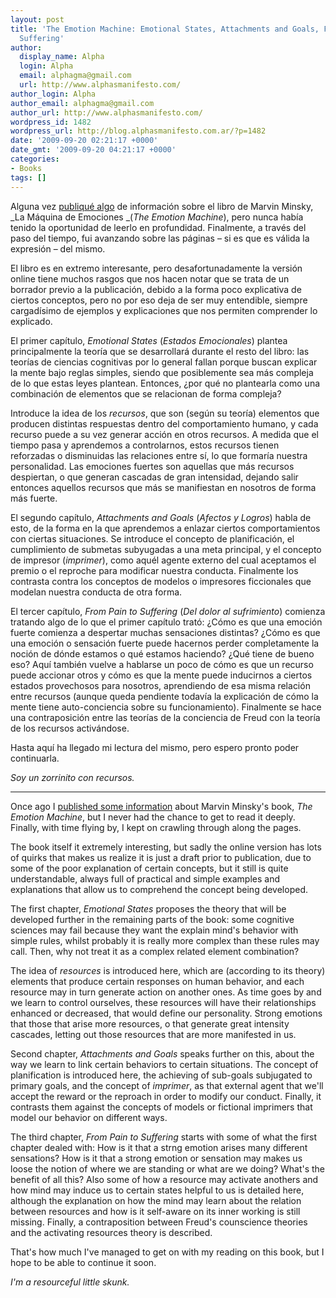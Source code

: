 ```yaml
---
layout: post
title: 'The Emotion Machine: Emotional States, Attachments and Goals, From Pain to
  Suffering'
author:
  display_name: Alpha
  login: Alpha
  email: alphagma@gmail.com
  url: http://www.alphasmanifesto.com/
author_login: Alpha
author_email: alphagma@gmail.com
author_url: http://www.alphasmanifesto.com/
wordpress_id: 1482
wordpress_url: http://blog.alphasmanifesto.com.ar/?p=1482
date: '2009-09-20 02:21:17 +0000'
date_gmt: '2009-09-20 04:21:17 +0000'
categories:
- Books
tags: []
---
```


Alguna vez [publiqué algo](https://blog.alphasmanifesto.com.ar/2008/08/05/link-del-dia-la-maquina-de-emociones/) de información sobre el libro de Marvin Minsky, _La Máquina de Emociones _(_The Emotion Machine_), pero nunca había tenido la oportunidad de leerlo en profundidad. Finalmente, a través del paso del tiempo, fui avanzando sobre las páginas &ndash; si es que es válida la expresión &ndash; del mismo.

El libro es en extremo interesante, pero desafortunadamente la versión online tiene muchos rasgos que nos hacen notar que se trata de un borrador previo a la publicación, debido a la forma poco explicativa de ciertos conceptos, pero no por eso deja de ser muy entendible, siempre cargadísimo de ejemplos y explicaciones que nos permiten comprender lo explicado.

El primer capítulo, _Emotional States_ (_Estados Emocionales_) plantea principalmente la teoría que se desarrollará durante el resto del libro: las teorías de ciencias cognitivas por lo general fallan porque buscan explicar la mente bajo reglas simples, siendo que posiblemente sea más compleja de lo que estas leyes plantean. Entonces,  ¿por qué no plantearla como una combinación de elementos que se relacionan de forma compleja?

Introduce la idea de los _recursos_, que son (según su teoría) elementos que producen distintas respuestas dentro del comportamiento humano, y cada recurso puede a su vez generar acción en otros recursos. A medida que el tiempo pasa y aprendemos a controlarnos, estos recursos tienen reforzadas o disminuidas las relaciones entre sí, lo que formaría nuestra personalidad. Las emociones fuertes son aquellas que más recursos despiertan, o que generan cascadas de gran intensidad, dejando salir entonces aquellos recursos que más se manifiestan en nosotros de forma más fuerte.

El segundo capítulo, _Attachments and Goals_ (_Afectos y Logros_) habla de esto, de la forma en la que aprendemos a enlazar ciertos comportamientos con ciertas situaciones. Se introduce el concepto de planificación, el cumplimiento de submetas subyugadas a una meta principal, y el concepto de impresor (_imprimer_), como aquél agente externo del cual aceptamos el premio o el reproche para modificar nuestra conducta. Finalmente los contrasta contra los conceptos de modelos o impresores ficcionales que modelan nuestra conducta de otra forma.

El tercer capítulo, _From Pain to Suffering_ (_Del dolor al sufrimiento_) comienza tratando algo de lo que el primer capítulo trató:  ¿Cómo es que una emoción fuerte comienza a despertar muchas sensaciones distintas?  ¿Cómo es que una emoción o sensación fuerte puede hacernos perder completamente la noción de dónde estamos o qué estamos haciendo?  ¿Qué tiene de bueno eso? Aquí también vuelve a hablarse un poco de cómo es que un recurso puede accionar otros y cómo es que la mente puede inducirnos a ciertos estados provechosos para nosotros, aprendiendo de esa misma relación entre recursos (aunque queda pendiente todavía la explicación de cómo la mente tiene auto-conciencia sobre su funcionamiento). Finalmente se hace una contraposición entre las teorías de la conciencia de Freud con la teoría de los recursos activándose.

Hasta aquí ha llegado mi lectura del mismo, pero espero pronto poder continuarla.

_Soy un zorrinito con recursos._

---

Once ago I [published some information](https://blog.alphasmanifesto.com.ar/2008/08/05/link-del-dia-la-maquina-de-emociones/) about Marvin Minsky's book, _The Emotion Machine_, but I never had the chance to get to read it deeply. Finally, with time flying by, I kept on crawling through along the pages.

The book itself it extremely interesting, but sadly the online version has lots of quirks that makes us realize it is just a draft prior to publication, due to some of the poor explanation of certain concepts, but it still is quite understandable, always full of practical and simple examples and explanations that allow us to comprehend the concept being developed.

The first chapter, _Emotional States_ proposes the theory that will be developed further in the remaining parts of the book: some cognitive sciences may fail because they want the explain mind's behavior with simple rules, whilst probably it is really more complex than these rules may call. Then, why not treat it as a complex related element combination?

The idea of _resources_ is introduced here, which are (according to its theory) elements that produce certain responses on human behavior, and each resource may in turn generate action on another ones. As time goes by and we learn to control ourselves, these resources will have their relationships enhanced or decreased, that would define our personality. Strong emotions that those that arise more resources, o that generate great intensity cascades, letting out those resources that are more manifested in us.

Second chapter, _Attachments and Goals_ speaks further on this, about the way we learn to link certain behaviors to certain situations. The concept of planification is introduced here, the achieving of sub-goals subjugated to primary goals, and the concept of _imprimer_, as that external agent that we'll accept the reward or the reproach in order to modify our conduct. Finally, it contrasts them against the concepts of models or fictional imprimers that model our behavior on different ways.

The third chapter, _From Pain to Suffering_ starts with some of what the first chapter dealed with: How is it that a strng emotion arises many different sensations? How is it that a strong emotion or sensation may makes us loose the notion of where we are standing or what are we doing? What's the benefit of all this? Also some of how a resource may activate anothers and how mind may induce us to certain states helpful to us is detailed here, although the explanation on how the mind may learn about the relation between resources and how is it self-aware on its inner working is still missing. Finally, a contraposition between Freud's counscience theories and the activating resources theory is described.

That's how much I've managed to get on with my reading on this book, but I hope to be able to continue it soon.

_I'm a resourceful little skunk._

